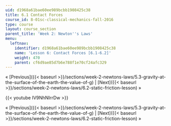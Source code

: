 ```yaml
---
uid: d1968a61bae60ee989bcbb1908425c38
title: 6.1 Contact Forces
course_id: 8-01sc-classical-mechanics-fall-2016
type: course
layout: course_section
parent_title: 'Week 2: Newton''s Laws'
menu:
  leftnav:
    identifier: d1968a61bae60ee989bcbb1908425c38
    name: 'Lesson 6: Contact Forces [6.1-6.2]'
    weight: 470
    parent: cf6d9ae85d7b6e788f1e70cf24afc329
---
```


« [Previous]({{< baseurl >}}/sections/week-2-newtons-laws/5.3-gravity-at-the-surface-of-the-earth-the-value-of-g) | [Next]({{< baseurl >}}/sections/week-2-newtons-laws/6.2-static-friction-lesson) »

{{< youtube IV9NhNIrrDw >}}

« [Previous]({{< baseurl >}}/sections/week-2-newtons-laws/5.3-gravity-at-the-surface-of-the-earth-the-value-of-g) | [Next]({{< baseurl >}}/sections/week-2-newtons-laws/6.2-static-friction-lesson) »